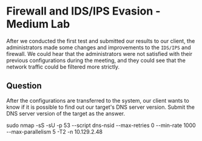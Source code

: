 # **Firewall and IDS/IPS Evasion - Medium Lab**

After we conducted the first test and submitted our results to our client, the administrators made some changes and improvements to the `IDS/IPS` and firewall. We could hear that the administrators were not satisfied with their previous configurations during the meeting, and they could see that the network traffic could be filtered more strictly.

## Question

After the configurations are transferred to the system, our client wants to know if it is possible to find out our target's DNS server version. Submit the DNS server version of the target as the answer.

sudo nmap -sS -sU -p 53 --script dns-nsid --max-retries 0 --min-rate 1000 --max-parallelism 5 -T2 -n 10.129.2.48
